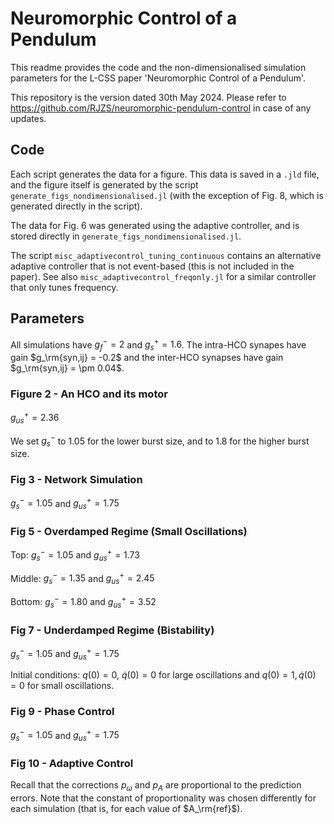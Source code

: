 # Neuromorphic Control of a Pendulum

This readme provides the code and the non-dimensionalised simulation parameters for the L-CSS paper 'Neuromorphic Control of a Pendulum'. 

This repository is the version dated 30th May 2024. Please refer to https://github.com/RJZS/neuromorphic-pendulum-control in case of any updates.

## Code
Each script generates the data for a figure. This data is saved in a `.jld` file, and the figure itself is generated by the script `generate_figs_nondimensionalised.jl` (with the exception of Fig. 8, which is generated directly in the script).

The data for Fig. 6 was generated using the adaptive controller, and is stored directly in `generate_figs_nondimensionalised.jl`.

The script `misc_adaptivecontrol_tuning_continuous` contains an alternative adaptive controller that is not event-based (this is not included in the paper). See also `misc_adaptivecontrol_freqonly.jl` for a similar controller that only tunes frequency.

## Parameters
All simulations have $g_f^- = 2$ and $g_s^+ = 1.6$. The intra-HCO synapes have gain $g_\rm{syn,ij} = -0.2$ and the inter-HCO synapses have gain $g_\rm{syn,ij} = \pm 0.04$.

### Figure 2 - An HCO and its motor

$g_{us}^+ = 2.36$

We set $g_s^-$ to 1.05 for the lower burst size, and to 1.8 for the higher burst size.

### Fig 3 - Network Simulation

$g_s^- = 1.05$ and $g_{us}^+ = 1.75$

### Fig 5 - Overdamped Regime (Small Oscillations)

Top:       $g_s^- = 1.05$ and $g_{us}^+ = 1.73$

Middle:  $g_s^- = 1.35$ and $g_{us}^+ = 2.45$

Bottom: $g_s^- = 1.80$ and $g_{us}^+ = 3.52$

### Fig 7 - Underdamped Regime (Bistability)

 $g_s^- = 1.05$ and $g_{us}^+ = 1.75$

Initial conditions: $q(0) = 0$, $\dot{q}(0) = 0$ for large oscillations and $q(0) = 1, \dot{q}(0) = 0$ for small oscillations.

### Fig 9 - Phase Control

 $g_s^- = 1.05$ and $g_{us}^+ = 1.75$

### Fig 10 - Adaptive Control

Recall that the corrections $p_\omega$ and $p_A$ are proportional to the prediction errors. Note that the constant of proportionality was chosen differently for each simulation (that is, for each value of $A_\rm{ref}$).